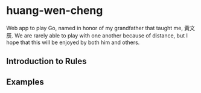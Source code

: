 # huang-wen-cheng
Web app to play Go, named in honor of my grandfather that taught me, 黃文辰. We are rarely able to play with one another because of distance, but I hope that this will be enjoyed by both him and others.

## Introduction to Rules


## Examples
